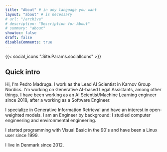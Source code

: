 ```yaml
---
title: "About" # in any language you want
layout: "about" # is necessary
# url: "/archive"
# description: "Description for About"
# summary: "about"
showtoc: false
draft: false
disableComments: true
---
```


{{< social_icons ".Site.Params.socialIcons" >}}

## Quick intro

Hi, I'm Pedro Madruga. I work as the Lead AI Scientist in Karnov Group Nordics. I'm working on Generative AI-based Legal Assistants, among other things. I have been working as an AI Scientist/Machine Learning engineer since 2018, after a working as a Software Engineer. 

I specialize in Generative Information Retrieval and have an interest in open-weighted models. I am an Engineer by background: I studied computer engineering and environmental engineering. 

I started programming with Visual Basic in the 90's and have been a Linux user since 1999. 

I live in Denmark since 2012.

